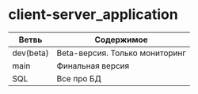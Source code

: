 # client-server_application

|**Ветвь**|**Содержимое**|
|---------|--------------|
| dev(beta)|Beta-версия. Только мониторинг|
|main|Финальная версия|
|SQL|Все про БД|

